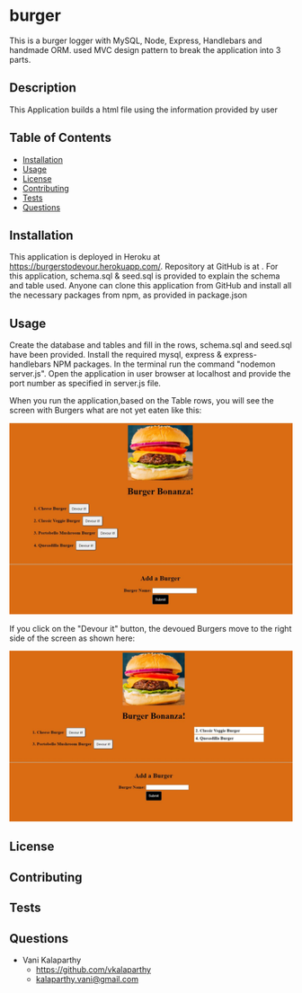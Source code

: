 # burger
This is a burger logger with MySQL, Node, Express, Handlebars and handmade ORM. used MVC design pattern to break the application into 3 parts.

## Description
This Application builds a html file using the information provided by user
## Table of Contents
* [Installation](#installation)
* [Usage](#usage)
* [License](#license)
* [Contributing](#contributing)
* [Tests](#tests)
* [Questions](#questions)
## Installation
This application is deployed in Heroku at https://burgerstodevour.herokuapp.com/. Repository at GitHub is at . For this application, schema.sql & seed.sql is provided to explain the schema and table used.  Anyone can clone this application from GitHub and install all the necessary packages from npm, as provided in package.json

## Usage
Create the database and tables and fill in the rows, schema.sql and seed.sql have been provided. Install the required mysql, express & express-handlebars NPM packages. In the terminal run the command "nodemon server.js". Open the application in user browser at localhost and provide the port number as specified in server.js file.

When you run the application,based on the Table rows, you will see the screen with Burgers what are not yet eaten like this:

![screenshot1](./public/assets/img/Capture1.JPG)

If you click on the "Devour it" button, the devoued Burgers move to the right side of the screen as shown here:

![screenshot1](./public/assets/img/Capture2.JPG)


## License

## Contributing
## Tests

## Questions
* Vani Kalaparthy
  * https://github.com/vkalaparthy
  * kalaparthy.vani@gmail.com
